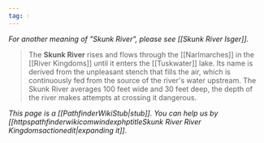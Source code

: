 ```yaml
---
tag: 💧
---
```

*For another meaning of "Skunk River", please see [[Skunk River Isger]].*
> The **Skunk River** rises and flows through the [[Narlmarches]] in the [[River Kingdoms]] until it enters the [[Tuskwater]] lake. Its name is derived from the unpleasant stench that fills the air, which is continuously fed from the source of the river's water upstream. The Skunk River averages 100 feet wide and 30 feet deep, the depth of the river makes attempts at crossing it dangerous.



*This page is a [[PathfinderWikiStub|stub]]. You can help us by [[httpspathfinderwikicomwindexphptitleSkunk River River Kingdomsactionedit|expanding it]].*







